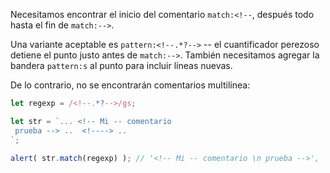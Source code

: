 Necesitamos encontrar el inicio del comentario `match:<!--`, después todo hasta el fin de `match:-->`.

Una variante aceptable es `pattern:<!--.*?-->` -- el cuantificador perezoso detiene el punto justo antes de `match:-->`. También necesitamos agregar la bandera `pattern:s` al punto para incluir líneas nuevas.

De lo contrario, no se encontrarán comentarios multilínea:

```js run
let regexp = /<!--.*?-->/gs;

let str = `... <!-- Mi -- comentario
 prueba --> ..  <!----> ..
`;

alert( str.match(regexp) ); // '<!-- Mi -- comentario \n prueba -->', '<!---->'
```
